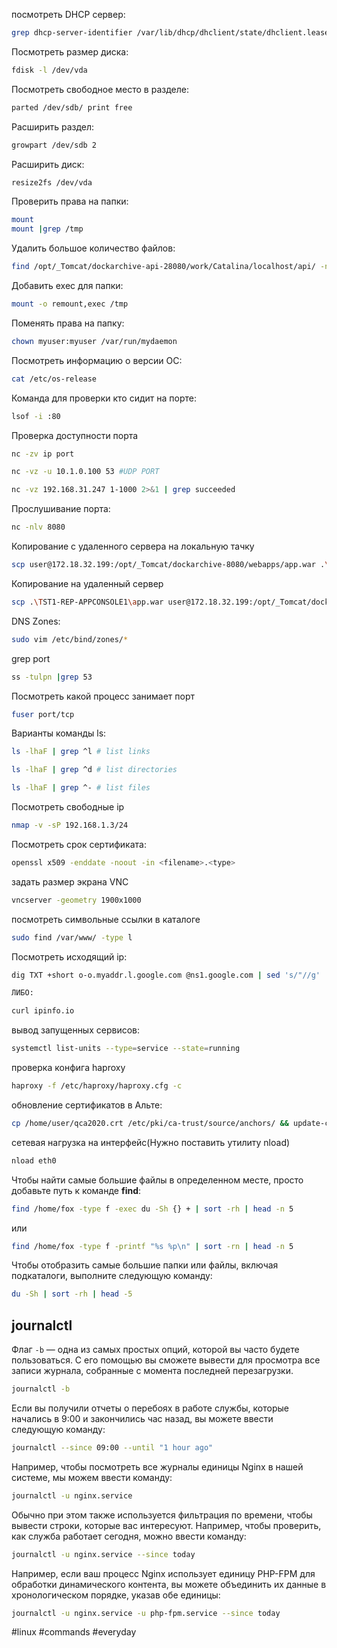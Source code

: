 
посмотреть DHCP сервер:
```bash
grep dhcp-server-identifier /var/lib/dhcp/dhclient/state/dhclient.leases
```
Посмотреть размер диска:
```bash
fdisk -l /dev/vda
```
Посмотреть свободное место в разделе:
```bash
parted /dev/sdb/ print free
```
Расширить раздел:
```bash
growpart /dev/sdb 2
```
Расширить диск:
```bash
resize2fs /dev/vda
```
Проверить права на папки:
```bash
mount
mount |grep /tmp
```
Удалить большое количество файлов:
```bash
find /opt/_Tomcat/dockarchive-api-28080/work/Catalina/localhost/api/ -name "*.tmp" -type f -print0 | xargs -0 /bin/rm -f
```
Добавить exec для папки:
```bash
mount -o remount,exec /tmp
```
Поменять права на папку:
```bash
chown myuser:myuser /var/run/mydaemon
```
Посмотреть информацию о версии ОС:
```bash
cat /etc/os-release
```
Команда для проверки кто сидит на порте:
```bash
lsof -i :80
```
Проверка доступности порта
```bash
nc -zv ip port

nc -vz -u 10.1.0.100 53 #UDP PORT

nc -vz 192.168.31.247 1-1000 2>&1 | grep succeeded
```
Прослушивание порта:
```bash
nc -nlv 8080
```
Копирование с удаленного сервера на локальную тачку
```bash
scp user@172.18.32.199:/opt/_Tomcat/dockarchive-8080/webapps/app.war .\TST1-REP-APPCONSOLE1\
```
Копирование на удаленный сервер
```bash
scp .\TST1-REP-APPCONSOLE1\app.war user@172.18.32.199:/opt/_Tomcat/dockarchive-8080/webapps/app.war
```
DNS Zones:
```bash
sudo vim /etc/bind/zones/*
```
grep port
```bash
ss -tulpn |grep 53
```
Посмотреть какой процесс занимает порт
```bash
fuser port/tcp
```
Варианты команды ls:
```bash
ls -lhaF | grep ^l # list links

ls -lhaF | grep ^d # list directories

ls -lhaF | grep ^- # list files
```
Посмотреть свободные ip
```bash
nmap -v -sP 192.168.1.3/24
```
Посмотреть срок сертификата:
```bash
openssl x509 -enddate -noout -in <filename>.<type>
```
задать размер экрана VNC
```bash
vncserver -geometry 1900x1000
```
посмотреть символьные ссылки в каталоге
```bash
sudo find /var/www/ -type l
```
Посмотреть исходящий ip:
```bash
dig TXT +short o-o.myaddr.l.google.com @ns1.google.com | sed 's/"//g'

ЛИБО:

curl ipinfo.io
```
вывод запущенных сервисов:
```bash
systemctl list-units --type=service --state=running
```
проверка конфига haproxy
```bash
haproxy -f /etc/haproxy/haproxy.cfg -c
```
обновление сертификатов в Альте:
```bash
cp /home/user/qca2020.crt /etc/pki/ca-trust/source/anchors/ && update-ca-trust
```
сетевая нагрузка на интерфейс(Нужно поставить утилиту nload)
```bash
nload eth0
```
Чтобы найти самые большие файлы в определенном месте, просто добавьте путь к команде **find**:
```bash
find /home/fox -type f -exec du -Sh {} + | sort -rh | head -n 5
```
или
```bash
find /home/fox -type f -printf "%s %p\n" | sort -rn | head -n 5
```
Чтобы отобразить самые большие папки или файлы, включая подкаталоги, выполните следующую команду:
```bash
du -Sh | sort -rh | head -5
```
## journalctl

Флаг `-b` — одна из самых простых опций, которой вы часто будете пользоваться. С его помощью вы сможете вывести для просмотра все записи журнала, собранные с момента последней перезагрузки.
```bash
journalctl -b
```
Если вы получили отчеты о перебоях в работе службы, которые начались в 9:00 и закончились час назад, вы можете ввести следующую команду:
```bash
journalctl --since 09:00 --until "1 hour ago"
```
Например, чтобы посмотреть все журналы единицы Nginx в нашей системе, мы можем ввести команду:
```bash
journalctl -u nginx.service
```
Обычно при этом также используется фильтрация по времени, чтобы вывести строки, которые вас интересуют. Например, чтобы проверить, как служба работает сегодня, можно ввести команду:
```bash
journalctl -u nginx.service --since today
```
Например, если ваш процесс Nginx использует единицу PHP-FPM для обработки динамического контента, вы можете объединить их данные в хронологическом порядке, указав обе единицы:
```bash
journalctl -u nginx.service -u php-fpm.service --since today
```


#linux #commands #everyday